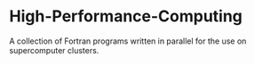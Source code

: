# High-Performance-Computing
A collection of Fortran programs written in parallel for the use on supercomputer clusters.

